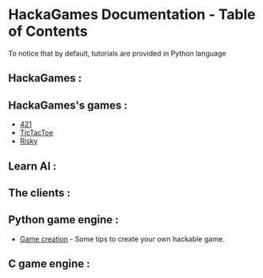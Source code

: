# HackaGames Documentation - Table of Contents

To notice that by default, tutorials are provided in Python language

## HackaGames :



## HackaGames's games :

- [421](./tuto-game-421.md)
- [TicTacToe](./tuto-game-tictactoe.md)
- [Risky](./tuto-game-risky.md)

## Learn AI :

<!--
- [Decision Tree]() - Applaying Decision Tree.
- [Decision Tree v2]() - Use Object-Oriented Programming to 
- [Q-Learning]() - Applaying Q-Learning to 421 game.
- [Factorized Q-Learning]() - Applaying Q-Learning to 421 game.
-->

## The clients :



## Python game engine :

- [Game creation](./tuto-engine-gamecreation-python.md) - Some tips to create your own hackable game.

## C game engine :



